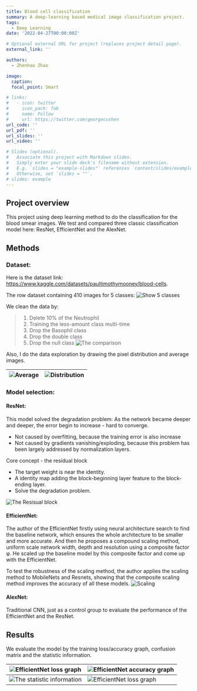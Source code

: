 ```yaml
---
title: Blood cell classification
summary: A deep-learning based medical image classification project.
tags:
  - Deep Learning
date: '2022-04-27T00:00:00Z'

# Optional external URL for project (replaces project detail page).
external_link: ''

authors:
  - Zhenhao Zhao

image:
  caption: 
  focal_point: Smart

# links:
#   - icon: twitter
#     icon_pack: fab
#     name: Follow
#     url: https://twitter.com/georgecushen
url_code: ''
url_pdf: ''
url_slides: ''
url_video: ''

# Slides (optional).
#   Associate this project with Markdown slides.
#   Simply enter your slide deck's filename without extension.
#   E.g. `slides = "example-slides"` references `content/slides/example-slides.md`.
#   Otherwise, set `slides = ""`.
# slides: example
---
```


## Project overview

This project using deep learning method to do the classification for the blood smear images. 
We test and compared three classic classification model here: ResNet, EfficientNet and the AlexNet.

## Methods
### Dataset:
Here is the dataset link: https://www.kaggle.com/datasets/paultimothymooney/blood-cells.

The row dataset containing 410 images for 5 classes:
![Show 5 classes](/uploads/images/project_resnet_1.png)

We clean the data by:
>1. Delete 10% of the Neutrophil
>2. Training the less-amount class multi-time
>3. Drop the Basophil class
>4. Drop the double class
>5. Drop the null class
![The comparison](/uploads/images/project_resnet_2.png "Dataset distribution after cleaning")

Also, I do the data exploration by drawing the pixel distribution and average images.

| ![Average](/uploads/images/project_resnet_3.png "average images for each class") | ![Distribution](/uploads/images/project_resnet_4.png "Pixel distribution") |
|----------------------------------------------------------------------------------|----------------------------------------------------------------------------|



### Model selection:
#### ResNet:
This model solved the degradation problem: As the network became deeper and deeper, the error begin to increase - hard to converge.
- Not caused by overfitting, because the training error is also increase
- Not caused by gradients vanishing/exploding, because this problem has been largely addressed by normalization layers.

Core concept - the residual block
- The target weight is near the identity.
- A identity map adding the block-beginning layer feature to the block-ending layer.
- Solve the degradation problem.

![The Resisual block](/uploads/images/project_resnet_5.png "Residual learning: a building block.")

#### EfficientNet:
The author of the EfficientNet firstly using neural architecture search to find the baseline network, which ensures the whole architecture to be smaller and more accurate. And then he proposes a compound scaling method, uniform scale network width, depth and resolution using a composite factor φ. He scaled up the baseline model by this composite factor and come up with the EfficientNet.

To test the robustness of the scaling method, the author applies the scaling method to MobileNets and Resnets, showing that the composite scaling method improves the accuracy of all these models.
![Scaling](/uploads/images/project_resnet_6.png "Model Scaling.")


#### AlexNet:
Traditional CNN, just as a control group to evaluate the performance of the EfficientNet and the ResNet.


## Results
We evaluate the model by the training loss/accuracy graph, confusion matrix and the statistic information.

| ![EfficientNet loss graph](/uploads/images/project_resnet_7.png "The loss decreasing graph of the EfficientNet.")            | ![EfficientNet accuracy graph](/uploads/images/project_resnet_8.png "The accuracy increasing graph of the EfficientNet.") |
|------------------------------------------------------------------------------------------------------------------------------|---------------------------------------------------------------------------------------------------------------------------|
| ![The statistic information](/uploads/images/project_resnet_9.png "<big>The statistic information of the EfficientNet<big>") | ![EfficientNet loss graph](/uploads/images/project_resnet_7.png "<big>The confusion matrix of the EfficientNet.<big>")    |
